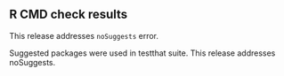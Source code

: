 ## R CMD check results

This release addresses `noSuggests` error. 

Suggested packages were used in testthat suite. This release addresses noSuggests. 
